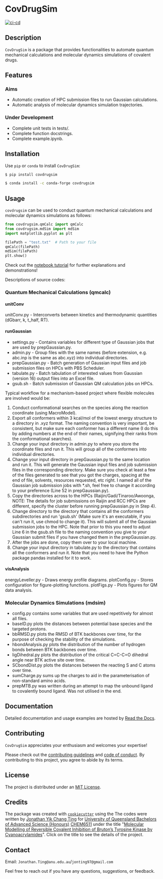 # CovDrugSim

[![ci-cd](https://github.com/Jon-Ting/covdrugsim/actions/workflows/ci-cd.yml/badge.svg)](https://github.com/Jon-Ting/covdrugsim/actions/workflows/ci-cd.yml)

## Description

`CovDrugSim` is a package that provides functionalities to automate quantum mechanical calculations and molecular dynamics simulations of covalent drugs.

## Features

### Aims
* Automatic creation of HPC submission files to run Gaussian calculations.
* Automatic analysis of molecular dynamics simulation trajectories.

### Under Development
* Complete unit tests in tests/.
* Complete function docstrings.
* Complete example.ipynb.

## Installation

Use `pip` or `conda` to install `CovDrugSim`:

```bash
$ pip install covdrugsim
```
```bash
$ conda install -c conda-forge covdrugsim
```

## Usage

`covdrugsim` can be used to conduct quantum mechanical calculations and molecular dynamics simulations as follows:

```python
from covdrugsim.qmCalc import qmCalc
from covdrugsim.mdSim import mdSim
import matplotlib.pyplot as plt

filePath = "test.txt"  # Path to your file
qmCalc(filePath)
mdSim(filePath)
plt.show()
```
Check out the [notebook tutorial](https://github.com/Jon-Ting/covdrugsim/blob/main/docs/example.ipynb) for further explanations and demonstrations!

Descriptions of source codes:
### Quantum Mechanical Calculations (qmcalc)

#### unitConv
unitConv.py - Interconverts between kinetics and thermodynamic quantities (dGbarr, k, t_half, RT).

#### runGaussian
* settings.py - Contains variables for different type of Gaussian jobs that are used by prepGaussian.py.
* admin.py - Group files with the same names (before extension, e.g. abc.inp is the same as abc.xyz) into individual directories.
* prepGaussian.py - Batch generation of Gaussian input files and job submission files on HPCs with PBS Scheduler.
* tabulate.py - Batch tabulation of interested values from Gaussian (version 16) output files into an Excel file.
* gsub.sh - Batch submission of Gaussian QM calculation jobs on HPCs.

Typical workflow for a mechanism-based project where flexible molecules are involved would be:
1) Conduct conformational searches on the species along the reaction coordinate (using MacroModel).
2) Export all conformers within 3 kcal/mol of the lowest energy structure to a directory in .xyz format. The naming convention is very important, be consistent, but make sure each conformer has a different name (I do this by adding numbers at the end of their names, signifying their ranks from the conformational searches).
3) Change your input directory in admin.py to where you store the coordinate files and run it. This will group all of the conformers into individual directories.
4) Change your input directory in prepGaussian.py to the same location and run it. This will generate the Gaussian input files and job submission files in the corresponding directory. Make sure you check at least a few of the files generated to see that you got the charges, spacing at the end of file, solvents, resources requested, etc right. I named all of the Gaussian job submission jobs with \*.sh, feel free to change it according to your preference (Line 52 in prepGaussian.py).
5) Copy the directories across to the HPCs (Raijin/Gadi/Tinaroo/Awoonga, NOTE: The details for job submissions on Raijin and RCC HPCs are different, specify the cluster before running prepGaussian.py in Step 4).
6) Change directory to the directory that contains all the conformers subdirectories and run 'gsub.sh' (Make sure it's an executable, if you can't run it, use chmod to change it). This will submit all of the Gaussian submission jobs to the HPC. Note that prior to this you need to adjust Line 6 in the gsub.sh file to the naming convention you give to your Gaussian submit files if you have changed them in the prepGaussian.py.
7) After the jobs are done, copy them over to your local machine.
8) Change your input directory in tabulate.py to the directory that contains all the conformers and run it. Note that you need to have the Python package pandas installed for it to work.

#### visAnalysis
energyLeveller.py - Draws energy profile diagrams.
plotConfig.py - Stores configuration for figure-plotting functions.
plotFigs.py - Plots figures for QM data analysis.


### Molecular Dynamics Simulations (mdsim)
- config.py contains some variables that are used repetitively for almost all files.
- baseID.py plots the distances between potential base species and the targeted protons.
- bbRMSD.py plots the RMSD of BTK backbones over time, for the purpose of checking the stability of the simulations.
- hbondAnalysis.py plots the distribution of the number of hydrogen bonds between BTK backbones over time.
- ligDihedral.py plots the distribution of the critical C=C-C=O dihedral angle near BTK active site over time.
- SCbondDist.py plots the distances between the reacting S and C atoms over time.
- sumCharge.py sums up the charges to aid in the parameterisation of non-standard amino acids.
- prepMTB.py was written during an attempt to map the unbound ligand to covalently bound ligand. Was not utilised in the end.

## Documentation

Detailed documentation and usage examples are hosted by [Read the Docs](https://covdrugsim.readthedocs.io/en/latest/).

## Contributing

`CovDrugSim` appreciates your enthusiasm and welcomes your expertise! 

Please check out the [contributing guidelines](https://github.com/Jon-Ting/covdrugsim/blob/main/CONTRIBUTING.md) and 
[code of conduct](https://github.com/Jon-Ting/covdrugsim/blob/main/CONDUCT.md). 
By contributing to this project, you agree to abide by its terms.

## License

The project is distributed under an [MIT License](https://github.com/Jon-Ting/covdrugsim/blob/main/LICENSE).

## Credits

The package was created with [`cookiecutter`](https://cookiecutter.readthedocs.io/en/latest/) using the 
The codes were written by [Jonathan Yik Chang Ting](https://github.com/Jon-Ting) for [University of Queensland Bachelors of Advanced Science (Honours)](https://study.uq.edu.au/study-options/programs/bachelor-advanced-science-honours-2516) [CHEM6511](https://my.uq.edu.au/programs-courses/course.html?course_code=CHEM6511) under the title "[Molecular Modelling of Reversible Covalent Inhibition of Bruton’s Tyrosine Kinase by Cyanoacrylamides](https://github.com/Jon-Ting/Molecular-Modelling-of-Reversible-Covalent-Inhibition-of-Brutons-Tyrosine-Kinase-by-Cyanoacrylamide)". Click on the title to see the details of the project.

## Contact

Email: `Jonathan.Ting@anu.edu.au`/`jonting97@gmail.com`

Feel free to reach out if you have any questions, suggestions, or feedback.

